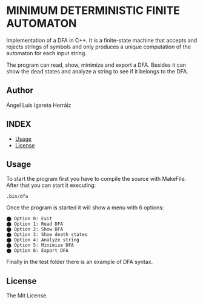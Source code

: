 # MINIMUM DETERMINISTIC FINITE AUTOMATON
Implementation of a DFA in C++. It is a finite-state machine that accepts and rejects strings 
of symbols and only produces a unique computation of the automaton for each input string.

The program can read, show, minimize and export a DFA. Besides it can show the dead states and analyze a
string to see if it belongs to the DFA.

## Author
Ángel Luis Igareta Herráiz

## INDEX
* [Usage](#usage)
* [License](#license)

## Usage
To start the program first you have to compile the source with MakeFile. After that you can start it executing:

```
.bin/dfa
```
Once the program is started it will show a menu with 6 options:

    ⬤ Option 0: Exit
    ⬤ Option 1: Read DFA 
    ⬤ Option 2: Show DFA
    ⬤ Option 3: Show death states
    ⬤ Option 4: Analyze string
    ⬤ Option 5: Minimize DFA
    ⬤ Option 6: Export DFA
    
Finally in the test folder there is an example of DFA syntax.
## License
The Mit License.

